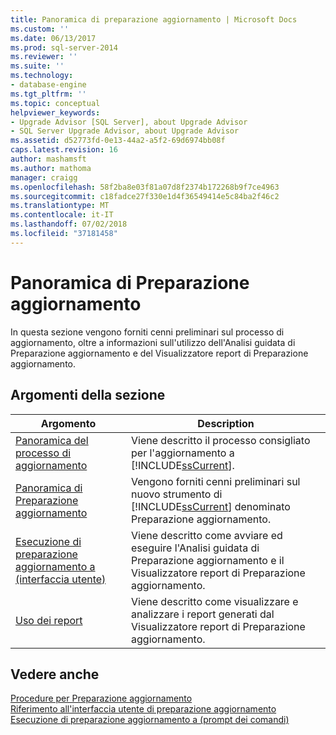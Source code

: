 ```yaml
---
title: Panoramica di preparazione aggiornamento | Microsoft Docs
ms.custom: ''
ms.date: 06/13/2017
ms.prod: sql-server-2014
ms.reviewer: ''
ms.suite: ''
ms.technology:
- database-engine
ms.tgt_pltfrm: ''
ms.topic: conceptual
helpviewer_keywords:
- Upgrade Advisor [SQL Server], about Upgrade Advisor
- SQL Server Upgrade Advisor, about Upgrade Advisor
ms.assetid: d52773fd-0e13-44a2-a5f2-69d6974bb08f
caps.latest.revision: 16
author: mashamsft
ms.author: mathoma
manager: craigg
ms.openlocfilehash: 58f2ba8e03f81a07d8f2374b172268b9f7ce4963
ms.sourcegitcommit: c18fadce27f330e1d4f36549414e5c84ba2f46c2
ms.translationtype: MT
ms.contentlocale: it-IT
ms.lasthandoff: 07/02/2018
ms.locfileid: "37181458"
---
```

# <a name="overview-of-upgrade-advisor"></a>Panoramica di Preparazione aggiornamento
  In questa sezione vengono forniti cenni preliminari sul processo di aggiornamento, oltre a informazioni sull'utilizzo dell'Analisi guidata di Preparazione aggiornamento e del Visualizzatore report di Preparazione aggiornamento.  
  
## <a name="in-this-section"></a>Argomenti della sezione  
  
|Argomento|Description|  
|-----------|-----------------|  
|[Panoramica del processo di aggiornamento](../../../2014/sql-server/install/upgrade-process-overview.md)|Viene descritto il processo consigliato per l'aggiornamento a [!INCLUDE[ssCurrent](../../includes/sscurrent-md.md)].|  
|[Panoramica di Preparazione aggiornamento](../../../2014/sql-server/install/upgrade-advisor-overview.md)|Vengono forniti cenni preliminari sul nuovo strumento di [!INCLUDE[ssCurrent](../../includes/sscurrent-md.md)] denominato Preparazione aggiornamento.|  
|[Esecuzione di preparazione aggiornamento a &#40;interfaccia utente&#41;](../../../2014/sql-server/install/running-upgrade-advisor-user-interface.md)|Viene descritto come avviare ed eseguire l'Analisi guidata di Preparazione aggiornamento e il Visualizzatore report di Preparazione aggiornamento.|  
|[Uso dei report](../../../2014/sql-server/install/using-reports.md)|Viene descritto come visualizzare e analizzare i report generati dal Visualizzatore report di Preparazione aggiornamento.|  
  
## <a name="see-also"></a>Vedere anche  
 [Procedure per Preparazione aggiornamento](../../../2014/sql-server/install/upgrade-advisor-how-to-topics.md)   
 [Riferimento all'interfaccia utente di preparazione aggiornamento](../../../2014/sql-server/install/upgrade-advisor-user-interface-reference.md)   
 [Esecuzione di preparazione aggiornamento a &#40;prompt dei comandi&#41;](../../../2014/sql-server/install/running-upgrade-advisor-command-prompt.md)  
  
  
